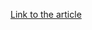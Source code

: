 [Link to the article](https://securityintelligence.com/posts/darkside-oil-pipeline-ransomware-attack/)
